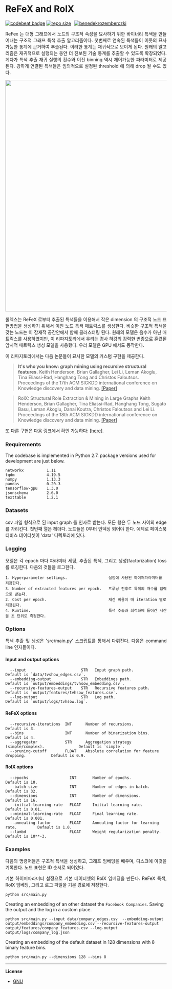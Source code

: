 ReFeX and RolX
===============================================
[![codebeat badge](https://codebeat.co/badges/f688b042-0641-4aa7-a122-9719e3372ca9)](https://codebeat.co/projects/github-com-benedekrozemberczki-rolx-master) [![repo size](https://img.shields.io/github/repo-size/benedekrozemberczki/RolX.svg)](https://github.com/benedekrozemberczki/RolX/archive/master.zip)⠀[![benedekrozemberczki](https://img.shields.io/twitter/follow/benrozemberczki?style=social&logo=twitter)](https://twitter.com/intent/follow?screen_name=benrozemberczki)

<p align="justify">
ReFex 는 대형 그래프에서 노드의 구조적 속성을 묘사하기 위한 바이너리 특색을 만들어내는 구조적 그래프 특색 추출 알고리즘이다.
첫번째로 연속된 특색들이 이웃의 묘사가능한 통계에 근거하여 추출된다.
이러한 통계는 재귀적으로 모이게 된다.
원래의 알고리즘은 재귀적으로 실행되는 동안 더 진보된 기술 통계를 추출할 수 있도록 확장되었다.
게다가 특색 추출 재귀 실행의 횟수와 이진 binning 역시 제어가능한 파라미터로 제공된다.
강하게 연결된 특색들은 임의적으로 설정된 threshold 에 의해 drop 될 수도 있다.
</p>

<p align="center">
  <img width="720" src="structural.jpeg">
</p>

<p align="justify">
롤렉스는 ReFeX 로부터 추출된 특색들을 이용해서 작은 dimension 의 구조적 노드 표현방법을 생성하기 위해서 이진 노드 특색 매트릭스를 생성한다.
비슷한 구조적 특색을 갖는 노드는 이 잠재적 공간안에서 함께 클러스터링 된다.
원래의 모델은 음수가 아닌 매트릭스를 사용하였지만, 이 리파지토리에서 우리는 경사 하강의 강력한 변종으로 훈련된 암시적 매트릭스 생성 모델을 사용했다.
우리 모델은 GPU 에서도 동작한다.
</p>

이 리파지토리에서는 다음 논문들이 묘사한 모델의 커스텀 구현을 제공한다.

> **It's who you know: graph mining using recursive structural features.**
> Keith Henderson, Brian Gallagher, Lei Li, Leman Akoglu, Tina Eliassi-Rad, Hanghang Tong and Christos Faloutsos.
> Proceedings of the 17th ACM SIGKDD international conference on Knowledge discovery and data mining.
> [[Paper]](http://www.cs.cmu.edu/~leili/pubs/henderson-kdd2011.pdf)


> RolX: Structural Role Extraction & Mining in Large Graphs
> Keith Henderson, Brian Gallagher, Tina Eliassi-Rad, Hanghang Tong, Sugato Basu, Leman Akoglu, Danai Koutra, Christos Faloutsos and Lei Li.
> Proceedings of the 18th ACM SIGKDD international conference on Knowledge discovery and data mining.
> [[Paper]](https://web.eecs.umich.edu/~dkoutra/papers/12-kdd-recursiverole.pdf)

또 다른 구현은 다음 링크에서 확인 가능하다: [[here]](https://github.com/dkaslovsky/GraphRole).

### Requirements

The codebase is implemented in Python 2.7.
package versions used for development are just below.
```
networkx          1.11
tqdm              4.19.5
numpy             1.13.3
pandas            0.20.3
tensorflow-gpu    1.3.0
jsonschema        2.6.0
texttable         1.2.1
```

### Datasets

<p align="justify">
csv 파일 형식으로 된 input graph 를 인자로 받는다.
모든 행은 두 노드 사이의 edge 를 가리킨다.
첫번째 열은 헤더다.
노드들은 0부터 인덱싱 되어야 한다.
예제로 페이스북 티비쇼 데이터셋이 'data' 디렉토리에 있다.

### Logging

<p align="justify">
모델은 각 epoch 마다 파라미터 세팅, 추출된 특색, 그리고 생성(factorization) loss 를 로깅한다.
다음의 것들을 로그한다.

```
1. Hyperparameter settings.                  실험에 사용된 하이퍼파라미터를 저장한다.
3. Number of extracted features per epoch.   프루닝 전후로 특색의 개수를 입력으로 받는다.
2. Cost per epoch.                           재건 비용이 매 iteration 별로 저장된다.
4. Runtime.                                  특색 추출과 최적화에 들어간 시간을 초 단위로 측정한다.
```

### Options

<p align="justify">
특색 추출 및 생성은 'src/main.py' 스크립트를 통해서 다뤄진다. 다음은 command line 인자들이다.

#### Input and output options

```
  --input                        STR   Input graph path.           Default is `data/tvshow_edges.csv`.
  --embedding-output             STR   Embeddings path.            Default is `output/embeddings/tvhsow_embedding.csv`.
  --recursive-features-output    STR   Recursive features path.    Default is `output/features/tvhsow_features.csv`.
  --log-output                   STR   Log path.                   Default is `output/logs/tvhsow.log`.
```

#### ReFeX options

```
  --recursive-iterations  INT      Number of recursions.                                Default is 3.
  --bins                  INT      Number of binarization bins.                         Default is 4.
  --aggregator            STR      Aggregation strategy (simple/complex).               Default is `simple`.
  --pruning-cutoff        FLOAT    Absolute correlation for feature dropping.           Default is 0.9.
```

#### RolX options

```
  --epochs                  INT       Number of epochs.                           Default is 10.
  --batch-size              INT       Number of edges in batch.                   Default is 32.
  --dimensions              INT       Number of dimensions.                       Default is 16.
  --initial-learning-rate   FLOAT     Initial learning rate.                      Default is 0.01.
  --minimal-learning-rate   FLOAT     Final learning rate.                        Default is 0.001.
  --annealing-factor        FLOAT     Annealing factor for learning rate.         Default is 1.0.
  --lambd                   FLOAT     Weight regularization penalty.              Default is 10**-3.
```

### Examples

<p align="justify">
다음의 명령어들은 구조적 특색을 생성하고, 그래프 임베딩을 배우며, 디스크에 이것을 기록한다.
노드 표현은 ID 순서로 되어있다. </p>

<p align="justify">
기본 하이퍼파라미터 설정으로 기본 데이터셋의 RolX 임베딩을 만든다.
ReFeX 특색, RolX 임베딩, 그리고 로그 파일을 기본 경로에 저장한다. </p>

```
python src/main.py
```
Creating an embedding of an other dataset the `Facebook Companies`. Saving the output and the log in a custom place.

```
python src/main.py --input data/company_edges.csv  --embedding-output output/embeddings/company_embedding.csv --recursive-features-output output/features/company_features.csv --log-output output/logs/company_log.json
```

Creating an embedding of the default dataset in 128 dimensions with 8 binary feature bins.

```
python src/main.py --dimensions 128 --bins 8
```



--------------------------------------------------------------------------------

**License**

- [GNU](https://github.com/benedekrozemberczki/RolX/blob/master/LICENSE)
